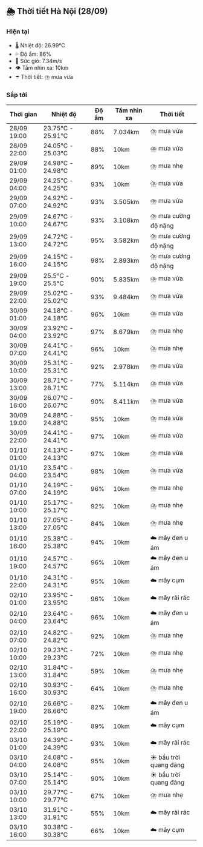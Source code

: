 ## 🌦️ Thời tiết Hà Nội (28/09)

### Hiện tại

- 🌡️ Nhiệt độ: 26.99℃
- 💦 Độ ẩm: 86%
- 💨 Sức gió: 7.34m/s
- 👁️ Tầm nhìn xa: 10km
- ☂️ Thời tiết: ⛈️ mưa vừa

### Sắp tới

| Thời gian | Nhiệt độ | Độ ẩm | Tầm nhìn xa | Thời tiết |
| --- | --- | --- | --- | --- |
| 28/09 19:00 | 23.75℃ - 25.91℃ | 88% | 7.034km | ⛈️ mưa vừa |
| 28/09 22:00 | 24.05℃ - 25.03℃ | 88% | 10km | ⛈️ mưa vừa |
| 29/09 01:00 | 24.98℃ - 24.98℃ | 89% | 10km | ⛈️ mưa nhẹ |
| 29/09 04:00 | 24.25℃ - 24.25℃ | 93% | 10km | ⛈️ mưa vừa |
| 29/09 07:00 | 24.92℃ - 24.92℃ | 93% | 3.505km | ⛈️ mưa vừa |
| 29/09 10:00 | 24.67℃ - 24.67℃ | 93% | 3.108km | ⛈️ mưa cường độ nặng |
| 29/09 13:00 | 24.72℃ - 24.72℃ | 95% | 3.582km | ⛈️ mưa cường độ nặng |
| 29/09 16:00 | 24.15℃ - 24.15℃ | 98% | 2.893km | ⛈️ mưa cường độ nặng |
| 29/09 19:00 | 25.5℃ - 25.5℃ | 90% | 5.835km | ⛈️ mưa vừa |
| 29/09 22:00 | 25.02℃ - 25.02℃ | 93% | 9.484km | ⛈️ mưa vừa |
| 30/09 01:00 | 24.18℃ - 24.18℃ | 96% | 10km | ⛈️ mưa vừa |
| 30/09 04:00 | 23.92℃ - 23.92℃ | 97% | 8.679km | ⛈️ mưa nhẹ |
| 30/09 07:00 | 24.41℃ - 24.41℃ | 96% | 10km | ⛈️ mưa nhẹ |
| 30/09 10:00 | 25.31℃ - 25.31℃ | 92% | 2.978km | ⛈️ mưa vừa |
| 30/09 13:00 | 28.71℃ - 28.71℃ | 77% | 5.114km | ⛈️ mưa vừa |
| 30/09 16:00 | 26.07℃ - 26.07℃ | 90% | 8.411km | ⛈️ mưa vừa |
| 30/09 19:00 | 24.88℃ - 24.88℃ | 95% | 10km | ⛈️ mưa vừa |
| 30/09 22:00 | 24.41℃ - 24.41℃ | 97% | 10km | ⛈️ mưa vừa |
| 01/10 01:00 | 24.13℃ - 24.13℃ | 97% | 10km | ⛈️ mưa vừa |
| 01/10 04:00 | 23.54℃ - 23.54℃ | 98% | 10km | ⛈️ mưa vừa |
| 01/10 07:00 | 24.19℃ - 24.19℃ | 96% | 10km | ⛈️ mưa nhẹ |
| 01/10 10:00 | 25.17℃ - 25.17℃ | 92% | 10km | ⛈️ mưa nhẹ |
| 01/10 13:00 | 27.05℃ - 27.05℃ | 84% | 10km | ⛈️ mưa nhẹ |
| 01/10 16:00 | 25.38℃ - 25.38℃ | 94% | 10km | ☁️ mây đen u ám |
| 01/10 19:00 | 24.57℃ - 24.57℃ | 96% | 10km | ☁️ mây đen u ám |
| 01/10 22:00 | 24.31℃ - 24.31℃ | 95% | 10km | ☁️ mây cụm |
| 02/10 01:00 | 23.95℃ - 23.95℃ | 96% | 10km | ☁️ mây rải rác |
| 02/10 04:00 | 23.64℃ - 23.64℃ | 96% | 10km | ☁️ mây đen u ám |
| 02/10 07:00 | 24.82℃ - 24.82℃ | 92% | 10km | ⛈️ mưa nhẹ |
| 02/10 10:00 | 29.23℃ - 29.23℃ | 72% | 10km | ⛈️ mưa nhẹ |
| 02/10 13:00 | 31.84℃ - 31.84℃ | 59% | 10km | ⛈️ mưa nhẹ |
| 02/10 16:00 | 30.93℃ - 30.93℃ | 64% | 10km | ⛈️ mưa nhẹ |
| 02/10 19:00 | 26.66℃ - 26.66℃ | 82% | 10km | ☁️ mây đen u ám |
| 02/10 22:00 | 25.19℃ - 25.19℃ | 89% | 10km | ☁️ mây cụm |
| 03/10 01:00 | 24.39℃ - 24.39℃ | 93% | 10km | ☁️ mây rải rác |
| 03/10 04:00 | 24.08℃ - 24.08℃ | 95% | 10km | ☀️ bầu trời quang đãng |
| 03/10 07:00 | 25.14℃ - 25.14℃ | 90% | 10km | ☀️ bầu trời quang đãng |
| 03/10 10:00 | 29.77℃ - 29.77℃ | 67% | 10km | ⛈️ mưa nhẹ |
| 03/10 13:00 | 31.91℃ - 31.91℃ | 55% | 10km | ☁️ mây rải rác |
| 03/10 16:00 | 30.38℃ - 30.38℃ | 66% | 10km | ☁️ mây cụm |
